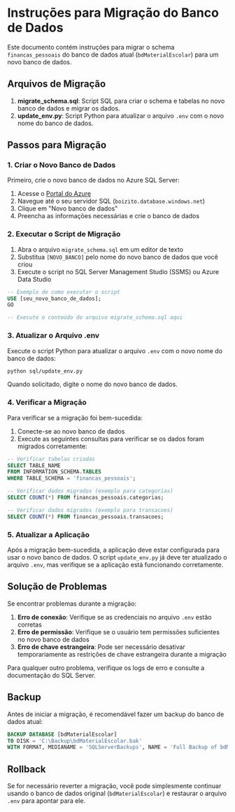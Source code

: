 # Instruções para Migração do Banco de Dados

Este documento contém instruções para migrar o schema `financas_pessoais` do banco de dados atual (`bdMaterialEscolar`) para um novo banco de dados.

## Arquivos de Migração

1. **migrate_schema.sql**: Script SQL para criar o schema e tabelas no novo banco de dados e migrar os dados.
2. **update_env.py**: Script Python para atualizar o arquivo `.env` com o novo nome do banco de dados.

## Passos para Migração

### 1. Criar o Novo Banco de Dados

Primeiro, crie o novo banco de dados no Azure SQL Server:

1. Acesse o [Portal do Azure](https://portal.azure.com)
2. Navegue até o seu servidor SQL (`boizito.database.windows.net`)
3. Clique em "Novo banco de dados"
4. Preencha as informações necessárias e crie o banco de dados

### 2. Executar o Script de Migração

1. Abra o arquivo `migrate_schema.sql` em um editor de texto
2. Substitua `[NOVO_BANCO]` pelo nome do novo banco de dados que você criou
3. Execute o script no SQL Server Management Studio (SSMS) ou Azure Data Studio

```sql
-- Exemplo de como executar o script
USE [seu_novo_banco_de_dados];
GO

-- Execute o conteúdo do arquivo migrate_schema.sql aqui
```

### 3. Atualizar o Arquivo .env

Execute o script Python para atualizar o arquivo `.env` com o novo nome do banco de dados:

```bash
python sql/update_env.py
```

Quando solicitado, digite o nome do novo banco de dados.

### 4. Verificar a Migração

Para verificar se a migração foi bem-sucedida:

1. Conecte-se ao novo banco de dados
2. Execute as seguintes consultas para verificar se os dados foram migrados corretamente:

```sql
-- Verificar tabelas criadas
SELECT TABLE_NAME 
FROM INFORMATION_SCHEMA.TABLES 
WHERE TABLE_SCHEMA = 'financas_pessoais';

-- Verificar dados migrados (exemplo para categorias)
SELECT COUNT(*) FROM financas_pessoais.categorias;

-- Verificar dados migrados (exemplo para transacoes)
SELECT COUNT(*) FROM financas_pessoais.transacoes;
```

### 5. Atualizar a Aplicação

Após a migração bem-sucedida, a aplicação deve estar configurada para usar o novo banco de dados. O script `update_env.py` já deve ter atualizado o arquivo `.env`, mas verifique se a aplicação está funcionando corretamente.

## Solução de Problemas

Se encontrar problemas durante a migração:

1. **Erro de conexão**: Verifique se as credenciais no arquivo `.env` estão corretas
2. **Erro de permissão**: Verifique se o usuário tem permissões suficientes no novo banco de dados
3. **Erro de chave estrangeira**: Pode ser necessário desativar temporariamente as restrições de chave estrangeira durante a migração

Para qualquer outro problema, verifique os logs de erro e consulte a documentação do SQL Server.

## Backup

Antes de iniciar a migração, é recomendável fazer um backup do banco de dados atual:

```sql
BACKUP DATABASE [bdMaterialEscolar] 
TO DISK = 'C:\Backup\bdMaterialEscolar.bak' 
WITH FORMAT, MEDIANAME = 'SQLServerBackups', NAME = 'Full Backup of bdMaterialEscolar';
```

## Rollback

Se for necessário reverter a migração, você pode simplesmente continuar usando o banco de dados original (`bdMaterialEscolar`) e restaurar o arquivo `.env` para apontar para ele.